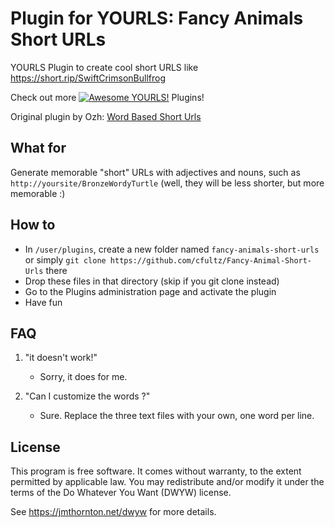 # Plugin for YOURLS: Fancy Animals Short URLs 

YOURLS Plugin to create cool short URLS like https://short.rip/SwiftCrimsonBullfrog

Check out more [![Awesome YOURLS!](https://img.shields.io/badge/Awesome-YOURLS-C5A3BE)](https://github.com/YOURLS/awesome-yourls/) Plugins!


Original plugin by Ozh: [Word Based Short Urls](https://github.com/ozh/yourls-word-based-short-urls)

## What for

Generate memorable "short" URLs with adjectives and nouns, such as `http://yoursite/BronzeWordyTurtle` (well, they will be less shorter, but more memorable :)


## How to

* In `/user/plugins`, create a new folder named `fancy-animals-short-urls` or simply `git clone https://github.com/cfultz/Fancy-Animal-Short-Urls` there
* Drop these files in that directory (skip if you git clone instead)
* Go to the Plugins administration page and activate the plugin 
* Have fun


## FAQ

1. "it doesn't work!"
	* Sorry, it does for me.

2. "Can I customize the words ?"
	* Sure. Replace the three text files with your own, one word per line.


## License

This program is free software. It comes without warranty, to the extent permitted by applicable law. You may redistribute and/or modify it under the terms of the Do Whatever You Want (DWYW) license.

See https://jmthornton.net/dwyw for more details.
